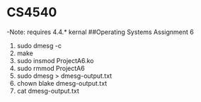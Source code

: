 # CS4540
-Note: requires 4.4.* kernal
##Operating Systems Assignment 6
1. sudo dmesg -c
2. make
3. sudo insmod ProjectA6.ko
4. sudo rmmod ProjectA6
4. sudo dmesg > dmesg-output.txt
6. chown blake dmesg-output.txt
7. cat dmesg-output.txt
